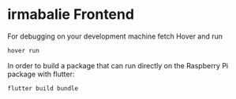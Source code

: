 # irmabalie Frontend

For debugging on your development machine fetch Hover and run

```bash
hover run
```

In order to build a package that can run directly on the Raspberry Pi package with flutter:

```bash
flutter build bundle
```
